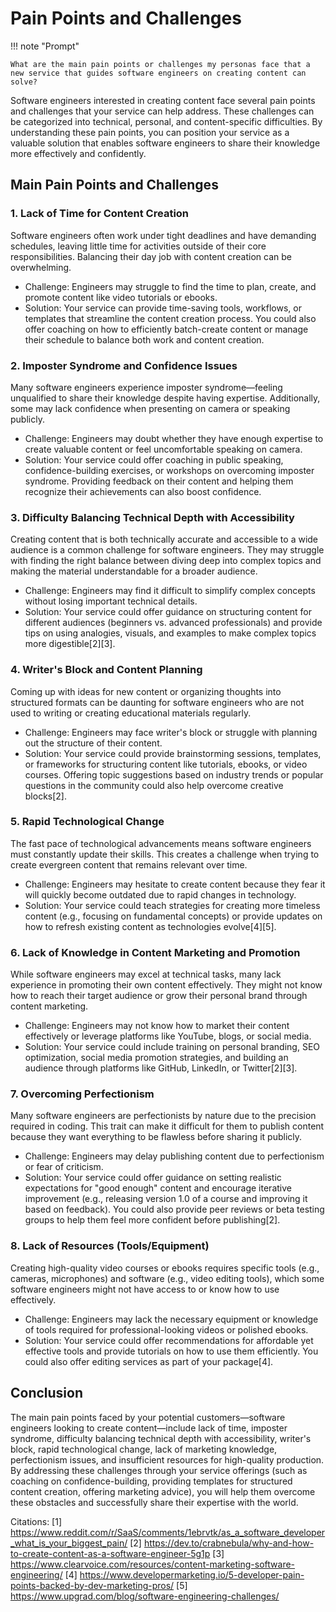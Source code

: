 # Pain Points and Challenges

!!! note "Prompt"

    What are the main pain points or challenges my personas face that a new service that guides software engineers on creating content can solve? 

Software engineers interested in creating content face several pain points and challenges that your service can help address. These challenges can be categorized into technical, personal, and content-specific difficulties. By understanding these pain points, you can position your service as a valuable solution that enables software engineers to share their knowledge more effectively and confidently.

## Main Pain Points and Challenges

### 1. Lack of Time for Content Creation
Software engineers often work under tight deadlines and have demanding schedules, leaving little time for activities outside of their core responsibilities. Balancing their day job with content creation can be overwhelming.

- Challenge: Engineers may struggle to find the time to plan, create, and promote content like video tutorials or ebooks.
- Solution: Your service can provide time-saving tools, workflows, or templates that streamline the content creation process. You could also offer coaching on how to efficiently batch-create content or manage their schedule to balance both work and content creation.

### 2. Imposter Syndrome and Confidence Issues
Many software engineers experience imposter syndrome—feeling unqualified to share their knowledge despite having expertise. Additionally, some may lack confidence when presenting on camera or speaking publicly.

- Challenge: Engineers may doubt whether they have enough expertise to create valuable content or feel uncomfortable speaking on camera.
- Solution: Your service could offer coaching in public speaking, confidence-building exercises, or workshops on overcoming imposter syndrome. Providing feedback on their content and helping them recognize their achievements can also boost confidence.

### 3. Difficulty Balancing Technical Depth with Accessibility
Creating content that is both technically accurate and accessible to a wide audience is a common challenge for software engineers. They may struggle with finding the right balance between diving deep into complex topics and making the material understandable for a broader audience.

- Challenge: Engineers may find it difficult to simplify complex concepts without losing important technical details.
- Solution: Your service could offer guidance on structuring content for different audiences (beginners vs. advanced professionals) and provide tips on using analogies, visuals, and examples to make complex topics more digestible[2][3].

### 4. Writer's Block and Content Planning
Coming up with ideas for new content or organizing thoughts into structured formats can be daunting for software engineers who are not used to writing or creating educational materials regularly.

- Challenge: Engineers may face writer's block or struggle with planning out the structure of their content.
- Solution: Your service could provide brainstorming sessions, templates, or frameworks for structuring content like tutorials, ebooks, or video courses. Offering topic suggestions based on industry trends or popular questions in the community could also help overcome creative blocks[2].

### 5. Rapid Technological Change
The fast pace of technological advancements means software engineers must constantly update their skills. This creates a challenge when trying to create evergreen content that remains relevant over time.

- Challenge: Engineers may hesitate to create content because they fear it will quickly become outdated due to rapid changes in technology.
- Solution: Your service could teach strategies for creating more timeless content (e.g., focusing on fundamental concepts) or provide updates on how to refresh existing content as technologies evolve[4][5].

### 6. Lack of Knowledge in Content Marketing and Promotion
While software engineers may excel at technical tasks, many lack experience in promoting their own content effectively. They might not know how to reach their target audience or grow their personal brand through content marketing.

- Challenge: Engineers may not know how to market their content effectively or leverage platforms like YouTube, blogs, or social media.
- Solution: Your service could include training on personal branding, SEO optimization, social media promotion strategies, and building an audience through platforms like GitHub, LinkedIn, or Twitter[2][3].

### 7. Overcoming Perfectionism
Many software engineers are perfectionists by nature due to the precision required in coding. This trait can make it difficult for them to publish content because they want everything to be flawless before sharing it publicly.

- Challenge: Engineers may delay publishing content due to perfectionism or fear of criticism.
- Solution: Your service could offer guidance on setting realistic expectations for "good enough" content and encourage iterative improvement (e.g., releasing version 1.0 of a course and improving it based on feedback). You could also provide peer reviews or beta testing groups to help them feel more confident before publishing[2].

### 8. Lack of Resources (Tools/Equipment)
Creating high-quality video courses or ebooks requires specific tools (e.g., cameras, microphones) and software (e.g., video editing tools), which some software engineers might not have access to or know how to use effectively.

- Challenge: Engineers may lack the necessary equipment or knowledge of tools required for professional-looking videos or polished ebooks.
- Solution: Your service could offer recommendations for affordable yet effective tools and provide tutorials on how to use them efficiently. You could also offer editing services as part of your package[4].

## Conclusion
The main pain points faced by your potential customers—software engineers looking to create content—include lack of time, imposter syndrome, difficulty balancing technical depth with accessibility, writer's block, rapid technological change, lack of marketing knowledge, perfectionism issues, and insufficient resources for high-quality production. By addressing these challenges through your service offerings (such as coaching on confidence-building, providing templates for structured content creation, offering marketing advice), you will help them overcome these obstacles and successfully share their expertise with the world.

Citations:
[1] https://www.reddit.com/r/SaaS/comments/1ebrvtk/as_a_software_developer_what_is_your_biggest_pain/
[2] https://dev.to/crabnebula/why-and-how-to-create-content-as-a-software-engineer-5g1p
[3] https://www.clearvoice.com/resources/content-marketing-software-engineering/
[4] https://www.developermarketing.io/5-developer-pain-points-backed-by-dev-marketing-pros/
[5] https://www.upgrad.com/blog/software-engineering-challenges/